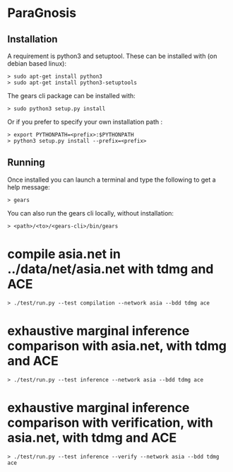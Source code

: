 # ParaGnosis

## Installation

A requirement is python3 and setuptool. These can be installed with (on debian based linux):

    > sudo apt-get install python3
    > sudo apt-get install python3-setuptools

The gears cli package can be installed with:

    > sudo python3 setup.py install

Or if you prefer to specify your own installation path <prefix>:

    > export PYTHONPATH=<prefix>:$PYTHONPATH
    > python3 setup.py install --prefix=<prefix>

## Running

Once installed you can launch a terminal and type the following to get a help message:

    > gears

You can also run the gears cli locally, without installation:

    > <path>/<to>/<gears-cli>/bin/gears


# compile asia.net in ../data/net/asia.net with tdmg and ACE

    > ./test/run.py --test compilation --network asia --bdd tdmg ace

# exhaustive marginal inference comparison with asia.net, with tdmg and ACE

    > ./test/run.py --test inference --network asia --bdd tdmg ace

# exhaustive marginal inference comparison with verification, with asia.net, with tdmg and ACE

    > ./test/run.py --test inference --verify --network asia --bdd tdmg ace


